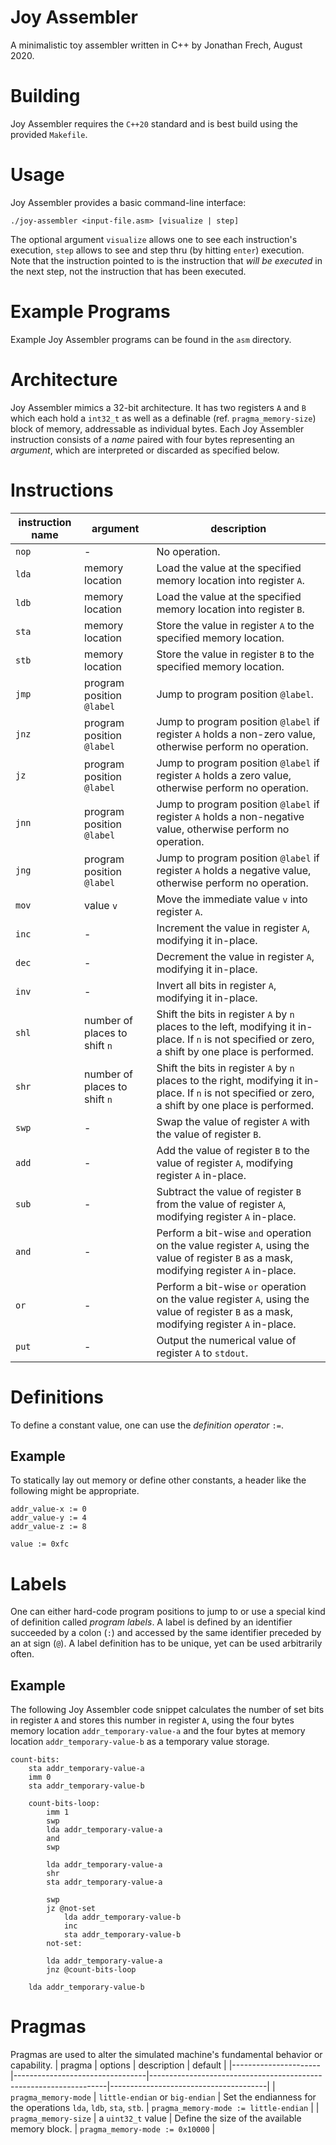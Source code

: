 # Joy Assembler
A minimalistic toy assembler written in C++ by Jonathan Frech, August 2020.

# Building
Joy Assembler requires the `C++20` standard and is best build using the provided `Makefile`.

# Usage
Joy Assembler provides a basic command-line interface:
````
./joy-assembler <input-file.asm> [visualize | step]
````
The optional argument `visualize` allows one to see each instruction's execution, `step` allows to see and step thru (by hitting `enter`) execution. Note that the instruction pointed to is the instruction that _will be executed_ in the next step, not the instruction that has been executed.

# Example Programs
Example Joy Assembler programs can be found in the `asm` directory.

# Architecture
Joy Assembler mimics a 32-bit architecture. It has two registers `A` and `B` which each hold a `int32_t` as well as a definable (ref. `pragma_memory-size`) block of memory, addressable as individual bytes. Each Joy Assembler instruction consists of a _name_ paired with four bytes representing an _argument_, which are interpreted or discarded as specified below.

# Instructions
| instruction name | argument                      | description                                                        |
|------------------|-------------------------------|--------------------------------------------------------------------|
| `nop`            | -                             | No operation.                                                      |
| `lda`            | memory location               | Load the value at the specified memory location into register `A`. |
| `ldb`            | memory location               | Load the value at the specified memory location into register `B`. |
| `sta`            | memory location               | Store the value in register `A` to the specified memory location.  |
| `stb`            | memory location               | Store the value in register `B` to the specified memory location.  |
| `jmp`            | program position `@label`     | Jump to program position `@label`.                                 |
| `jnz`            | program position `@label`     | Jump to program position `@label` if register `A` holds a non-zero value, otherwise perform no operation.     |
| `jz`             | program position `@label`     | Jump to program position `@label` if register `A` holds a zero value, otherwise perform no operation.         |
| `jnn`            | program position `@label`     | Jump to program position `@label` if register `A` holds a non-negative value, otherwise perform no operation. |
| `jng`            | program position `@label`     | Jump to program position `@label` if register `A` holds a negative value, otherwise perform no operation.     |
| `mov`            | value `v`                     | Move the immediate value `v` into register `A`.                    |
| `inc`            | -                             | Increment the value in register `A`, modifying it in-place.        |
| `dec`            | -                             | Decrement the value in register `A`, modifying it in-place.        |
| `inv`            | -                             | Invert all bits in register `A`, modifying it in-place.            |
| `shl`            | number of places to shift `n` | Shift the bits in register `A` by `n` places to the left, modifying it in-place. If `n` is not specified or zero, a shift by one place is performed.  |
| `shr`            | number of places to shift `n` | Shift the bits in register `A` by `n` places to the right, modifying it in-place. If `n` is not specified or zero, a shift by one place is performed. |
| `swp`            | -                             | Swap the value of register `A` with the value of register `B`.     |
| `add`            | -                             | Add the value of register `B` to the value of register `A`, modifying register `A` in-place.        |
| `sub`            | -                             | Subtract the value of register `B` from the value of register `A`, modifying register `A` in-place. |
| `and`            | -                             | Perform a bit-wise `and` operation on the value register `A`, using the value of register `B` as a mask, modifying register `A` in-place. |
| `or`             | -                             | Perform a bit-wise `or` operation on the value register `A`, using the value of register `B` as a mask, modifying register `A` in-place.  |
| `put`            | -                             | Output the numerical value of register `A` to `stdout`.            |

# Definitions
To define a constant value, one can use the _definition operator_ ` := `.
## Example
To statically lay out memory or define other constants, a header like the following might be appropriate.
````
addr_value-x := 0
addr_value-y := 4
addr_value-z := 8

value := 0xfc
````

# Labels
One can either hard-code program positions to jump to or use a special kind of definition called _program labels_. A label is defined by an identifier succeeded by a colon (`:`) and accessed by the same identifier preceded by an at sign (`@`). A label definition has to be unique, yet can be used arbitrarily often.
## Example
The following Joy Assembler code snippet calculates the number of set bits in register `A` and stores this number in register `A`, using the four bytes memory location `addr_temporary-value-a` and the four bytes at memory location `addr_temporary-value-b` as a temporary value storage.
````
count-bits:
    sta addr_temporary-value-a
    imm 0
    sta addr_temporary-value-b

    count-bits-loop:
        imm 1
        swp
        lda addr_temporary-value-a
        and
        swp

        lda addr_temporary-value-a
        shr
        sta addr_temporary-value-a

        swp
        jz @not-set
            lda addr_temporary-value-b
            inc
            sta addr_temporary-value-b
        not-set:

        lda addr_temporary-value-a
        jnz @count-bits-loop

    lda addr_temporary-value-b
````

# Pragmas
Pragmas are used to alter the simulated machine's fundamental behavior or capability.
| pragma               | options                         | description                                                       | default                               |
|----------------------|---------------------------------|-------------------------------------------------------------------|---------------------------------------|
| `pragma_memory-mode` | `little-endian` or `big-endian` | Set the endianness for the operations `lda`, `ldb`, `sta`, `stb`. | `pragma_memory-mode := little-endian` |
| `pragma_memory-size` | a `uint32_t` value              | Define the size of the available memory block.                    | `pragma_memory-mode := 0x10000`       |
